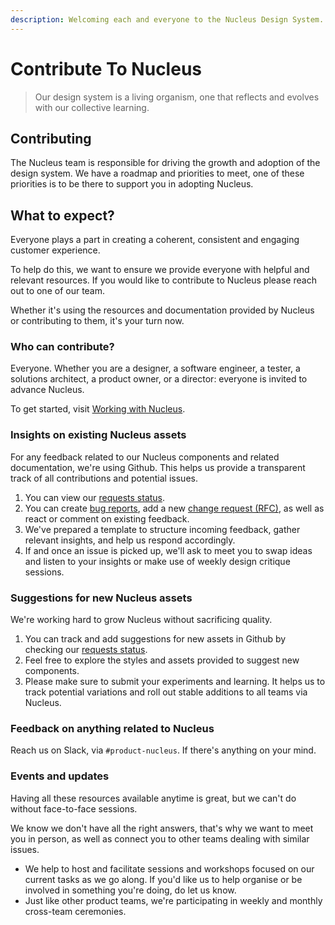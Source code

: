 ```yaml
---
description: Welcoming each and everyone to the Nucleus Design System.
---
```


# Contribute To Nucleus

> Our design system is a living organism, one that reflects and evolves with our collective learning.

## Contributing

The Nucleus team is responsible for driving the growth and adoption of the design system. We have a roadmap and priorities to meet, one of these priorities is to be there to support you in adopting Nucleus.

## What to expect?

Everyone plays a part in creating a coherent, consistent and engaging customer experience.

To help do this, we want to ensure we provide everyone with helpful and relevant resources. If you would like to contribute to Nucleus please reach out to one of our team.

Whether it's using the resources and documentation provided by Nucleus or contributing to them, it's your turn now.

### Who can contribute?

Everyone. Whether you are a designer, a software engineer, a tester, a solutions architect, a product owner, or a director: everyone is invited to advance Nucleus.

To get started, visit [Working with Nucleus](https://docs.britishgas.design/getting-started/working-with-nucleus).

### Insights on existing Nucleus assets

For any feedback related to our Nucleus components and related documentation, we're using Github. This helps us provide a transparent track of all contributions and potential issues.

1. You can view our [requests status](https://github.com/ConnectedHomes/nucleus/projects/6).
2. You can create [bug reports](https://github.com/ConnectedHomes/nucleus/issues/new?assignees=&labels=Bug&template=a--bug-report.md&title=%5Bns-COMPONENT%5D), add a new [change request (RFC)](https://github.com/ConnectedHomes/nucleus/issues/new?assignees=&labels=RFC,+draft&template=b--request-a-change.md&title=[RFC]+Title+of+the+request), as well as react or comment on existing feedback.
3. We've prepared a template to structure incoming feedback, gather relevant insights, and help us respond accordingly.
4. If and once an issue is picked up, we'll ask to meet you to swap ideas and listen to your insights or make use of weekly design critique sessions.

### Suggestions for new Nucleus assets

We're working hard to grow Nucleus without sacrificing quality.

1. You can track and add suggestions for new assets in Github by checking our [requests status](https://github.com/ConnectedHomes/nucleus/projects/6).
2. Feel free to explore the styles and assets provided to suggest new components.
3. Please make sure to submit your experiments and learning. It helps us to track potential variations and roll out stable additions to all teams via Nucleus.

### Feedback on anything related to Nucleus

Reach us on Slack, via `#product-nucleus`. If there's anything on your mind.

### Events and updates

Having all these resources available anytime is great, but we can't do without face-to-face sessions.

We know we don't have all the right answers, that's why we want to meet you in person, as well as connect you to other teams dealing with similar issues.

* We help to host and facilitate sessions and workshops focused on our current tasks as we go along. If you'd like us to help organise or be involved in something you're doing, do let us know.
* Just like other product teams, we're participating in weekly and monthly cross-team ceremonies.

